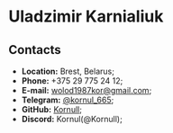 # Uladzimir Karnialiuk #
## Contacts ##

+ **Location:** Brest, Belarus;
+ **Phone:** +375 29 775 24 12;
+ **E-mail:** wolod1987kor@gmail.com;
+ **Telegram:** [@kornul_665](https://t.me/kornul_665);
+ **GitHub:** [Kornull](https://github.com/Kornull);
+ **Discord:** Kornul(@Kornull);